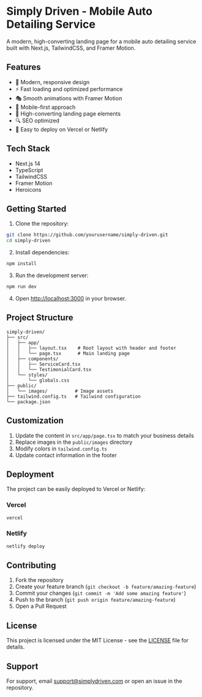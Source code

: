 # Simply Driven - Mobile Auto Detailing Service

A modern, high-converting landing page for a mobile auto detailing service built with Next.js, TailwindCSS, and Framer Motion.

## Features

- 🎨 Modern, responsive design
- ⚡ Fast loading and optimized performance
- 🎭 Smooth animations with Framer Motion
- 📱 Mobile-first approach
- 🎯 High-converting landing page elements
- 🔍 SEO optimized
- 🚀 Easy to deploy on Vercel or Netlify

## Tech Stack

- Next.js 14
- TypeScript
- TailwindCSS
- Framer Motion
- Heroicons

## Getting Started

1. Clone the repository:
```bash
git clone https://github.com/yourusername/simply-driven.git
cd simply-driven
```

2. Install dependencies:
```bash
npm install
```

3. Run the development server:
```bash
npm run dev
```

4. Open [http://localhost:3000](http://localhost:3000) in your browser.

## Project Structure

```
simply-driven/
├── src/
│   ├── app/
│   │   ├── layout.tsx    # Root layout with header and footer
│   │   └── page.tsx      # Main landing page
│   ├── components/
│   │   ├── ServiceCard.tsx
│   │   └── TestimonialCard.tsx
│   └── styles/
│       └── globals.css
├── public/
│   └── images/          # Image assets
├── tailwind.config.ts   # Tailwind configuration
└── package.json
```

## Customization

1. Update the content in `src/app/page.tsx` to match your business details
2. Replace images in the `public/images` directory
3. Modify colors in `tailwind.config.ts`
4. Update contact information in the footer

## Deployment

The project can be easily deployed to Vercel or Netlify:

### Vercel
```bash
vercel
```

### Netlify
```bash
netlify deploy
```

## Contributing

1. Fork the repository
2. Create your feature branch (`git checkout -b feature/amazing-feature`)
3. Commit your changes (`git commit -m 'Add some amazing feature'`)
4. Push to the branch (`git push origin feature/amazing-feature`)
5. Open a Pull Request

## License

This project is licensed under the MIT License - see the [LICENSE](LICENSE) file for details.

## Support

For support, email support@simplydriven.com or open an issue in the repository.
